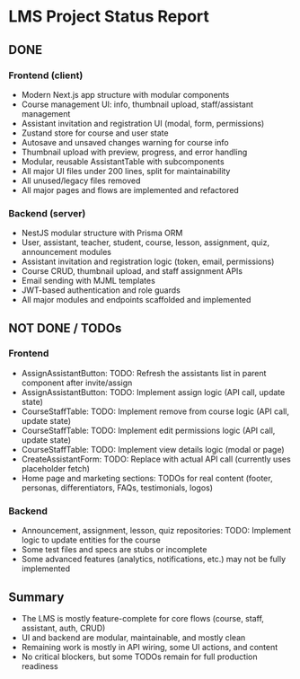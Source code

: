 # LMS Project Status Report

## DONE

### Frontend (client)
- Modern Next.js app structure with modular components
- Course management UI: info, thumbnail upload, staff/assistant management
- Assistant invitation and registration UI (modal, form, permissions)
- Zustand store for course and user state
- Autosave and unsaved changes warning for course info
- Thumbnail upload with preview, progress, and error handling
- Modular, reusable AssistantTable with subcomponents
- All major UI files under 200 lines, split for maintainability
- All unused/legacy files removed
- All major pages and flows are implemented and refactored

### Backend (server)
- NestJS modular structure with Prisma ORM
- User, assistant, teacher, student, course, lesson, assignment, quiz, announcement modules
- Assistant invitation and registration logic (token, email, permissions)
- Course CRUD, thumbnail upload, and staff assignment APIs
- Email sending with MJML templates
- JWT-based authentication and role guards
- All major modules and endpoints scaffolded and implemented

## NOT DONE / TODOs

### Frontend
- AssignAssistantButton: TODO: Refresh the assistants list in parent component after invite/assign
- AssignAssistantButton: TODO: Implement assign logic (API call, update state)
- CourseStaffTable: TODO: Implement remove from course logic (API call, update state)
- CourseStaffTable: TODO: Implement edit permissions logic (API call, update state)
- CourseStaffTable: TODO: Implement view details logic (modal or page)
- CreateAssistantForm: TODO: Replace with actual API call (currently uses placeholder fetch)
- Home page and marketing sections: TODOs for real content (footer, personas, differentiators, FAQs, testimonials, logos)

### Backend
- Announcement, assignment, lesson, quiz repositories: TODO: Implement logic to update entities for the course
- Some test files and specs are stubs or incomplete
- Some advanced features (analytics, notifications, etc.) may not be fully implemented

## Summary
- The LMS is mostly feature-complete for core flows (course, staff, assistant, auth, CRUD)
- UI and backend are modular, maintainable, and mostly clean
- Remaining work is mostly in API wiring, some UI actions, and content
- No critical blockers, but some TODOs remain for full production readiness 